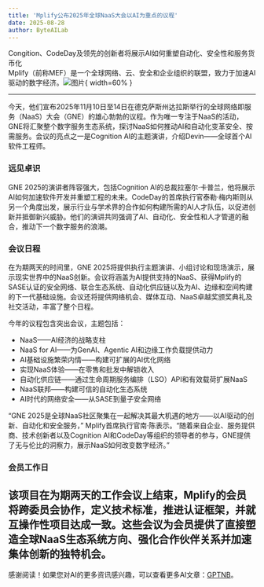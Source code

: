 ```yaml
---
title: 'Mplify公布2025年全球NaaS大会以AI为重点的议程'
date: 2025-08-28
author: ByteAILab
---
```


Congition、CodeDay及领先的创新者将展示AI如何重塑自动化、安全性和服务货币化  
Mplify（前称MEF）是一个全球网络、云、安全和企业组织的联盟，致力于加速AI驱动的数字经济。![图片](https://ai-techpark.com/wp-content/uploads/Mplify-Unveils.jpg){ width=60% }

---
今天，他们宣布2025年11月10日至14日在德克萨斯州达拉斯举行的全球网络即服务（NaaS）大会（GNE）的雄心勃勃的议程。作为唯一专注于NaaS的活动，GNE将汇聚整个数字服务生态系统，探讨NaaS如何推动AI和自动化变革安全、按需服务。会议的亮点之一是Cognition AI的主题演讲，介绍Devin——全球首个AI软件工程师。

### 远见卓识  
GNE 2025的演讲者阵容强大，包括Cognition AI的总裁拉塞尔·卡普兰，他将展示AI如何加速软件开发并重塑工程的未来。CodeDay的首席执行官泰勒·梅内斯则从另一个角度出发，展示行业与学术界的合作如何构建所需的AI人才队伍，以促进创新并抵御新兴威胁。他们的演讲共同强调了AI、自动化、安全性和人才管道的融合，推动下一个数字服务的浪潮。

### 会议日程  
在为期两天的时间里，GNE 2025将提供执行主题演讲、小组讨论和现场演示，展示现实世界中的NaaS创新。会议将涵盖为AI提供支持的NaaS、获得Mplify的SASE认证的安全网络、联合生态系统、自动化供应链以及为AI、边缘和空间构建的下一代基础设施。会议还将提供网络机会、媒体互动、NaaS卓越奖颁奖典礼及社交活动，丰富了整个日程。

今年的议程包含突出会议，主题包括：

- NaaS——AI经济的战略支柱
- NaaS for AI——为GenAI、Agentic AI和边缘工作负载提供动力
- AI基础设施繁荣内情——构建可扩展的AI优化网络
- 实现NaaS体验——在零售和批发中解锁收入
- 自动化供应链——通过生命周期服务编排（LSO）API和有效载荷扩展NaaS
- NaaS联邦——构建可信的自动化生态系统
- AI时代的网络安全——从SASE到量子安全网络

“GNE 2025是全球NaaS社区聚集在一起解决其最大机遇的地方——以AI驱动的创新、自动化和安全服务，” Mplify首席执行官南·陈表示。“随着来自企业、服务提供商、技术创新者以及Cognition AI和CodeDay等组织的领导者的参与，GNE提供了无与伦比的洞察力，展示NaaS如何改变数字经济。”

### 会员工作日  
该项目在为期两天的工作会议上结束，Mplify的会员将跨委员会协作，定义技术标准，推进认证框架，并就互操作性项目达成一致。这些会议为会员提供了直接塑造全球NaaS生态系统方向、强化合作伙伴关系并加速集体创新的独特机会。
---
感谢阅读！如果您对AI的更多资讯感兴趣，可以查看更多AI文章：[GPTNB](https://gptnb.com)。